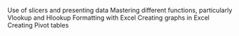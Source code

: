 Use of slicers and presenting data 
Mastering different functions, particularly Vlookup and Hlookup
Formatting with Excel
Creating graphs in Excel
Creating Pivot tables

